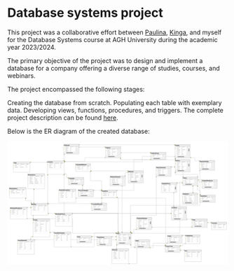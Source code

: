 # Database systems project
This project was a collaborative effort between <a href="https://github.com/paula078">Paulina</a>, <a href="https://github.com/king-zar">Kinga</a>, and myself for the Database Systems course at AGH University during the academic year 2023/2024.

The primary objective of the project was to design and implement a database for a company offering a diverse range of studies, courses, and webinars.

The project encompassed the following stages:

Creating the database from scratch.
Populating each table with exemplary data.
Developing views, functions, procedures, and triggers.
The complete project description can be found <a href="https://github.com/Soamid/obiektowe-lab/tree/master/proj">here</a>.

Below is the ER diagram of the created database:

![Database Schema](diagram.png)
